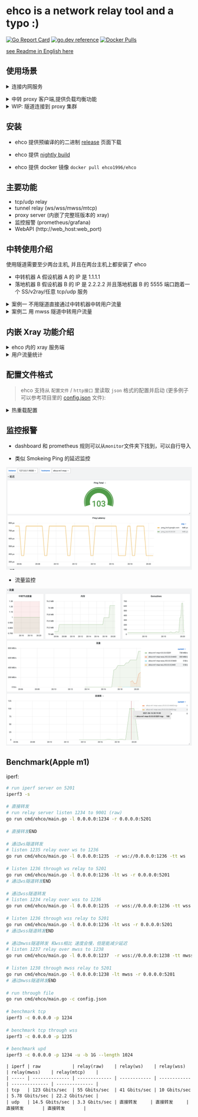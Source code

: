 # ehco is a network relay tool and a typo :)

[![Go Report Card](https://goreportcard.com/badge/github.com/Ehco1996/ehco)](https://goreportcard.com/report/github.com/Ehco1996/ehco)
[![go.dev reference](https://img.shields.io/badge/go.dev-reference-007d9c?logo=go&logoColor=white&style=flat-square)](https://pkg.go.dev/github.com/Ehco1996/ehco)
[![Docker Pulls](https://img.shields.io/docker/pulls/ehco1996/ehco)](https://hub.docker.com/r/ehco1996/ehco)

[see Readme in English here](README_EN.md)

## 使用场景

<details> <summary>连接内网服务</summary>

本地无法链接集群内的服务,可以通过 ehco 将本地流量转发到集群内,方便本地开发和调试

e.g. 本地开发调试连接内网服务 db, db host: xxx-rds.xxx.us-east-1.rds.amazonaws.com

1. 在 k8s 内 启动一个 ehco pod. 启动命令如下:
   `ehco -l 0.0.0.0:3306 -r xxx-rds.xxx.us-east-1.rds.amazonaws.com:3306`

2. 使用 kube port-forward 将本地的 3306 端口转发到 ehco pod 的 3306 端口
   `kubectl port-forward pod/ehco-pod 3306:3306`

3. 本地使用客户端连接
   `mysql -h 127.0.0.1:3306 -u root -p`
       </details>

<details> <summary>中转 proxy 客户端,提供负载均衡功能</summary>

从 **v1.1.4-dev(nightly)** 开始, ehco 支持了从 clash proxy provider 读取 proxy 配置并复写成 ehco 的 relay 配置
从而实现了 ehco 作为代理客户端的前置代理,提供负载均衡,流量监控等功能

e.g.

1. 配置 ehco 的 config.json 并启动

```json
{
    "web_host": "12.0.0.1",
    "web_port": 9000,
    "sub_configs": [
        {
            "name": "nas",
            "url": "your url"
        }
    ]
}
```

`ehco -c config.json`

2. 访问 ehco 的 web 界面 获取 ehco 的 proxy provider url

`http://<web_host>:<web_port>`

![](monitor/web.png)

ehco 会将每个 clash proxy provider 转换成两个新 clash provider

-   会将每个的 proxy 转换成一个 relay
-   会将 proxy 按最长前缀**分组**,并将每个分组转换成开启负载均衡的 relay

举个例子

```yaml
proxies:
    - name: us-1
      server: s1
      password:
      port: 1
    - name: us-2
      server: s2
      port: 2
    - name: jb-1
      server: s3
      password: pass
      port: 3
```

上面这个包含 3 个 proxy 的会被转换成 5 个 relay:

-   us-1 relay to s1:1
-   us-2 relay to s2:2
-   jb-1 relay to s3:3
    us-lb relay to s1:1,s2:2
-   jb-1-lb relay to s3:3

3. 将 ehco 的 proxy provider url 配置到 clash 的配置文件中

```yaml
proxy-providers:
    ehco:
        type: http
        url: http://<web_host>:<web_port>/clash_proxy_provider/?sub_name=<name>
    ehco-lb:
        type: http
        url: http://<web_host>:<web_port>/clash_proxy_provider/?sub_name=name&grouped=true
```

你就能得到一个支持负载均衡的 clash proxy client 了,并且还能在 dashboard 上看到流量监控哟
![](monitor/proxy-traffic.png)

</details>

<details> <summary>WIP: 隧道连接到 proxy 集群</summary>
</details>

## 安装

-   ehco 提供预编译的的二进制 [release](https://github.com/Ehco1996/ehco/releases) 页面下载

-   ehco 提供 [nightly build](https://github.com/Ehco1996/ehco/releases/tag/nightly)

-   ehco 提供 docker 镜像 `docker pull ehco1996/ehco`

## 主要功能

-   tcp/udp relay
-   tunnel relay (ws/wss/mwss/mtcp)
-   proxy server (内嵌了完整班版本的 xray)
-   监控报警 (prometheus/grafana)
-   WebAPI (http://web_host:web_port)

## 中转使用介绍

使用隧道需要至少两台主机, 并且在两台主机上都安装了 ehco

-   中转机器 A 假设机器 A 的 IP 是 1.1.1.1
-   落地机器 B 假设机器 B 的 IP 是 2.2.2.2 并且落地机器 B 的 5555 端口跑着一个 SS/v2ray/任意 tcp/udp 服务

<details> <summary>案例一 不用隧道直接通过中转机器中转用户流量</summary>
直接在中转机器 A 上输入: `ehco  -l 0.0.0.0:1234 -r 2.2.2.2:5555`

> 该命令表示将所有从中转机器 A 的 1234 端口进入的流量直接转发到落地机器 B 的 5555 端口

用户即可通过 中转机器 A 的 1234 端口访问到落地机器 B 的 5555 端口的 SS/v2ray 服务了

</details>

<details> <summary>案例二 用 mwss 隧道中转用户流量</summary>
在落地机器 B 上输入: `ehco  -l 0.0.0.0:443 -lt mwss -r 127.0.0.1:5555`

> 该命令表示将所有从落地机器 B 的 443 端口进入的 wss 流量解密后转发到落地机器 B 的 5555 端口

在中转机器 A 上输入: `ehco  -l 0.0.0.0:1234 -r wss://2.2.2.2:443 -tt mwss`

> 该命令表示将所有从 A 的 1234 端口进入的流量通过 wss 加密后转发到落地机器 B 的 443 端口

用户即可通过 中转机器 A 的 1234 端口访问到落地机器 B 的 5555 端口的 SS/v2ray 服务了

</details>

## 内嵌 Xray 功能介绍

<details> <summary>ehco 内的 xray 服务端</summary>
从 `v1.1.2` 开始，ehco 内置了完整版本的 [xray](https://github.com/XTLS/Xray-core) 后端，可以通过标准的 xray 配置文件来启动内置的 xray server, 配置的 key 为 `xray_config`：

-   单端口多用户的 ss [xray_ss.json](examples/xray_ss.json)
-   单端口多用户的 trojan [xray_trojan.json](examples/xray_trojan.json)
</details>

<details> <summary>用户流量统计</summary>

从 `v1.1.2` 开始，ehco 支持通过 api 下方用户配置和上报用户流量，配置的 key 为 `sync_traffic_endpoint`：

ehco 会每隔 60s 发送一次 GET 请求，从 `sync_traffic_endpoint` 同步一次用户配置，到 xray server 里，期望的 API 返回格式如下：

```json
{
    "users": [
        {
            "user_id": 1,
            "method": "user1",
            "password": 1024,
            "level": 1024,
            "upload_traffic": 1024,
            "download_traffic": 1024,
            "protocol": "trojan/ss"
        },
        {
            "user_id": 2,
            "method": "user1",
            "password": 1024,
            "level": 1024,
            "upload_traffic": 1024,
            "download_traffic": 1024,
            "protocol": "trojan/ss"
        }
    ]
}
```

ehco 会每隔 60s 发送一次 POST 请求至 `sync_traffic_endpoint` ，上报当前 xray server 所有用户的流量使用情况，发送的请求格式如下：

```json
{
    "data": [
        {
            "user_id": 1,
            "upload_traffic": 1024,
            "download_traffic": 1024
        },
        {
            "user_id": 2,
            "upload_traffic": 1024,
            "download_traffic": 1024
        }
    ]
}
```

需要注意的是，如果想使用此功能，对 xray 的完整配置文件有如下限制

-   的配置文件必须包开启 `stats` 和 `api` 功能
-   ss inbound 的 `tag` 必须为 `ss_proxy`
-   trojan inbound 的 `tag` 必须为 `trojan_proxy`

一个完整的例子可以参考 [xray_ss.json](examples/xray_ss.json) 和 [xray_trojan.json](examples/xray_trojan.json)

</details>

## 配置文件格式

> ehco 支持从 `配置文件` / `http接口` 里读取 `json` 格式的配置并启动
> (更多例子可以参考项目里的 [config.json](examples/config.json) 文件):

<details> <summary>热重载配置</summary>

-   大于 1.1.0 版本的 ehco 支持热重载配置
-   通过 `kill -HUP pid` 信号来热重载配置
-   通过配置 `reload_interval` 来指定配置文件的路径
-   通过访问 POST `http://web_host:web_port/reload/` 接口来热重载配置
</details>

## 监控报警

-   dashboard 和 prometheus 规则可以从`monitor`文件夹下找到，可以自行导入

-   类似 Smokeing Ping 的延迟监控

![](monitor/ping.png)

-   流量监控

![](monitor/traffic.png)

## Benchmark(Apple m1)

iperf:

```sh
# run iperf server on 5201
iperf3 -s

# 直接转发
# run relay server listen 1234 to 9001 (raw)
go run cmd/ehco/main.go -l 0.0.0.0:1234 -r 0.0.0.0:5201

# 直接转发END

# 通过ws隧道转发
# listen 1235 relay over ws to 1236
go run cmd/ehco/main.go -l 0.0.0.0:1235  -r ws://0.0.0.0:1236 -tt ws

# listen 1236 through ws relay to 5201
go run cmd/ehco/main.go -l 0.0.0.0:1236 -lt ws -r 0.0.0.0:5201
# 通过ws隧道转发END

# 通过wss隧道转发
# listen 1234 relay over wss to 1236
go run cmd/ehco/main.go -l 0.0.0.0:1235  -r wss://0.0.0.0:1236 -tt wss

# listen 1236 through wss relay to 5201
go run cmd/ehco/main.go -l 0.0.0.0:1236 -lt wss -r 0.0.0.0:5201
# 通过wss隧道转发END

# 通过mwss隧道转发 和wss相比 速度会慢，但是能减少延迟
# listen 1237 relay over mwss to 1238
go run cmd/ehco/main.go -l 0.0.0.0:1237  -r wss://0.0.0.0:1238 -tt mwss

# listen 1238 through mwss relay to 5201
go run cmd/ehco/main.go -l 0.0.0.0:1238 -lt mwss -r 0.0.0.0:5201
# 通过mwss隧道转发END

# run through file
go run cmd/ehco/main.go -c config.json

# benchmark tcp
iperf3 -c 0.0.0.0 -p 1234

# benchmark tcp through wss
iperf3 -c 0.0.0.0 -p 1235

# benchmark upd
iperf3 -c 0.0.0.0 -p 1234 -u -b 1G --length 1024
```

```
| iperf | raw            | relay(raw)    | relay(ws)    | relay(wss)   | relay(mwss)    | relay(mtcp)    |
| ----- | -------------- | ------------- | ------------ | ------------ | -------------- | -------------- |
| tcp   | 123 Gbits/sec  | 55 Gbits/sec  | 41 Gbits/sec | 10 Gbits/sec | 5.78 Gbits/sec | 22.2 Gbits/sec |
| udp   | 14.5 Gbits/sec | 3.3 Gbits/sec | 直接转发     | 直接转发     | 直接转发       | 直接转发       |

```
